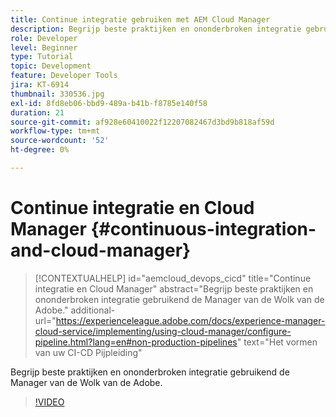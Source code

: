 ```yaml
---
title: Continue integratie gebruiken met AEM Cloud Manager
description: Begrijp beste praktijken en ononderbroken integratie gebruikend de Manager van de Wolk van de Adobe.
role: Developer
level: Beginner
type: Tutorial
topic: Development
feature: Developer Tools
jira: KT-6914
thumbnail: 330536.jpg
exl-id: 8fd8eb06-bbd9-489a-b41b-f8785e140f58
duration: 21
source-git-commit: af928e60410022f12207082467d3bd9b818af59d
workflow-type: tm+mt
source-wordcount: '52'
ht-degree: 0%

---
```


# Continue integratie en Cloud Manager {#continuous-integration-and-cloud-manager}

>[!CONTEXTUALHELP]
>id="aemcloud_devops_cicd"
>title="Continue integratie en Cloud Manager"
>abstract="Begrijp beste praktijken en ononderbroken integratie gebruikend de Manager van de Wolk van de Adobe."
>additional-url="https://experienceleague.adobe.com/docs/experience-manager-cloud-service/implementing/using-cloud-manager/configure-pipeline.html?lang=en#non-production-pipelines" text="Het vormen van uw CI-CD Pijpleiding"

Begrijp beste praktijken en ononderbroken integratie gebruikend de Manager van de Wolk van de Adobe.

>[!VIDEO](https://video.tv.adobe.com/v/330536?quality=12&learn=on)
